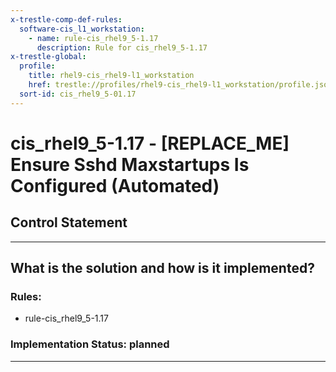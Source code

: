 ```yaml
---
x-trestle-comp-def-rules:
  software-cis_l1_workstation:
    - name: rule-cis_rhel9_5-1.17
      description: Rule for cis_rhel9_5-1.17
x-trestle-global:
  profile:
    title: rhel9-cis_rhel9-l1_workstation
    href: trestle://profiles/rhel9-cis_rhel9-l1_workstation/profile.json
  sort-id: cis_rhel9_5-01.17
---
```


# cis_rhel9_5-1.17 - \[REPLACE_ME\] Ensure Sshd Maxstartups Is Configured (Automated)

## Control Statement

______________________________________________________________________

## What is the solution and how is it implemented?

<!-- For implementation status enter one of: implemented, partial, planned, alternative, not-applicable -->

<!-- Note that the list of rules under ### Rules: is read-only and changes will not be captured after assembly to JSON -->

<!-- Add control implementation description here for control: cis_rhel9_5-1.17 -->

### Rules:

  - rule-cis_rhel9_5-1.17

### Implementation Status: planned

______________________________________________________________________
